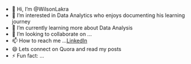 - 👋 Hi, I’m @WilsonLakra
- 👀 I’m interested in Data Analytics who enjoys documenting his learning journey
- 🌱 I’m currently learning more about Data Analysis
- 💞️ I’m looking to collaborate on ...
- 📫 How to reach me ...[LinkedIn](https://www.linkedin.com/in/wilson-lakra-639ab92a4/)
- 😄 Lets connect on Quora and read my posts
- ⚡ Fun fact: ...

<!---
WilsonLakra/WilsonLakra is a ✨ special ✨ repository because its `README.md` (this file) appears on your GitHub profile.
You can click the Preview link to take a look at your changes.
--->
